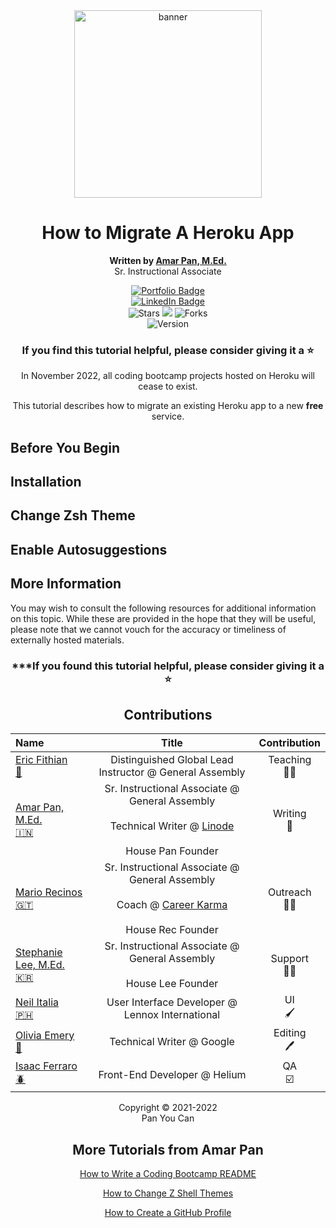<div align="center">

<img src="https://media-exp1.licdn.com/dms/image/D5622AQE1gzxXCEnznA/feedshare-shrink_800/0/1666520871832?e=1669248000&v=beta&t=ArAJlRSGSKKTOpODEWl7N_eRqbpX3pph9es5PIXKlAg" width="300" height="300" alt="banner" >

# How to Migrate A Heroku App
**Written by [Amar Pan, M.Ed.](https://www.linkedin.com/in/profpan396/)** <br> Sr. Instructional Associate

<div align="center" id="socialbuttons">

  [![Portfolio Badge](https://img.shields.io/badge/-profpan396.github.io-magenta?style=flat&logo=)](https://profpan396.github.io)
  <br>
  [![LinkedIn Badge](https://img.shields.io/badge/-@profpan396-blue?style=flat&logo=Linkedin&logoColor=black)](https://www.linkedin.com/in/profpan396/)
  <br>
  ![Stars](https://img.shields.io/github/stars/profpan396/how-to-migrate-heroku-apps?style=social)
  ![](https://visitor-badge.laobi.icu/badge?page_id=profpan396.how-to-migrate-heroku-apps)
  ![Forks](https://img.shields.io/github/forks/profpan396/how-to-migrate-heroku-apps?style=social)
  <br>
  ![Version](https://img.shields.io/badge/version-1.0-black)

  ### If you find this tutorial helpful, please consider giving it a :star:

</div>
    
</div>

<div align="center">

In November 2022, all coding bootcamp projects hosted on Heroku will cease to exist. 

This tutorial describes how to migrate an existing Heroku app to a new **free** service. 

</div>

## Before You Begin

<!-- Complete the following steps prior to getting started:

1. Install [Git](https://git-scm.com/):

```
sudo apt install curl wget git
``` -->

## Installation

<!-- 1. Install [Zsh](https://zsh.sourceforge.io/):
```
sudo apt install zsh
```

2. Install [Oh My Zsh](https://ohmyz.sh/):
```
sh -c "$(curl -fsSL https://raw.github.com/ohmyzsh/ohmyzsh/master/tools/install.sh)"
```

You should now see the following prompt asking if you'd like to change your defaut shell to zsh. Type `y` to confirm. 

![Oh My Shell Configuration Prompt](images/oh-my-zsh-config-prompt.png)

Take a look at your new command line and you should notice the difference right away. 

![Zsh In Effect](images/zsh-in-effect.png)

### **Note:**

If for any reason you need to switch back to the bash shell, use the following command: 
```
chsh -s $(which bash)
```
Proceed to log out and back into your session for the change to take effect.

Run `echo $SHELL` to confirm the output is `/bin/bash` -->



## Change Zsh Theme
<!-- By default, the zsh theme is set to `robbyrussell`, the name of the founder of Oh My Zsh. However, this is rather plain and there are over 100+ included themes with a wider assortment of colors and styles to choose from. 

For example, here are 3 uniquely different themes to choose from:

1. jonathan

![Jonathan Theme Preview](images/jonathan-theme-preview.png)

2. xiong-chiamiov

![Xiong Chiamiov Theme Preview](images/xiong-chiamiov-theme-preview.png)

2. agnoster

![Agnoster Theme Preview](images/agnoster-theme-preview.png)





Follow these steps to change themes to `jonathan`:

1. Open your zsh configuration file:
```
vi ~/.zshrc
```
2. Press `i` to enter Insert Mode.

3. Change the ending of the line reading:
```
ZSH_THEME="robbyrussell"
```
to
```
ZSH_THEME="jonathan"
```

4. Press `ESC` to leave Insert Mode and enter Command Mode.

5. Type `:wq` + `ENTER` to save and quit.

6. Reload the command line:
```
source ~/.zshrc
```

7. Check out your newly themed command line and repeat steps 1-6 with a few more themes to find the best fit.

8. To see the full list of locally available zsh themes, follow these steps:

    a. Change directories to the zsh themes folder:
    ```
    cd ~/.oh-my-zsh/themes
    ``` 
    

    b. List the names of all the available themes:
    ```
    ls
    ``` -->

## Enable Autosuggestions
<!-- The autosuggestions plug-in is quite possibly the single most time-saving tool when coding. Instead of having to type the same command over and over again in full, this plug-in automatically suggests the rest of your command as you are typing, without even having to press `TAB`. 

For example, instead of having to type `git push origin main` every single time you wish to push a new commit, you can instead type `git push` and the command line will automatically show a preview of the rest of the suggested command based on your shell's history.

![Auto-Complete Plug-in Preview](images/auto-complete-plug-in-preview.png)

Follow these steps to install and enable the autosuggestions plug-in:

1. Change directories to the oh-my-zsh plug-ins location:
```
cd ~/.oh-my-zsh/plugins/
```

2. Clone the autosuggestions plugin packages:
```
git clone https://github.com/zsh-users/zsh-autosuggestions.git $ZSH_CUSTOM/plugins/zsh-autosuggestions
```
3. Edit the zsh configuration file:

    a. Type `vi ~/.zshrc`

    b. Press `i` to enter Insert Mode.

    c. Update the line beginning with `plugins=(git)` to
    `plugins=(git zsh-autosuggestions)`

    d. Press `ESC` to leave Insert Mode and enter Command Mode.

    d. Type `:wq` + `ENTER` to save and quit. 

4. Reload the command line for the changes to take effect:
```
source ~/.zshrc
```

5. Try it out! Start typing a command you know to be in your shell's history and watch as zsh offers autosuggestions. After seeing a suggestion that you'd like to approve, press the `Right Arrow` key to accept it. -->

## More Information

You may wish to consult the following resources for additional information on this topic. While these are provided in the hope that they will be useful, please note that we cannot vouch for the accuracy or timeliness of externally hosted materials.

<!-- - [Official Zsh Documentation](https://zsh.sourceforge.io/Doc/)
- [Oh My Zsh Framework Documentation](https://github.com/ohmyzsh/ohmyzsh/wiki)
- [List of Zsh Themes](https://github.com/ohmyzsh/ohmyzsh/wiki/themes) -->

<div align="center">

### ***If you found this tutorial helpful, please consider giving it a :star:

## Contributions
 
  |  Name | Title | Contribution |
  |:------|:-----:|:------------:|
  | <a href="https://www.linkedin.com/in/eric-fithian/"> Eric Fithian <br> :goat: </a> | Distinguished Global Lead Instructor @ General Assembly | Teaching <br> :man_teacher:
  | <a href="https://www.linkedin.com/in/profpan396"> Amar Pan, M.Ed. <br> :india: </a> | Sr. Instructional Associate @ General Assembly <br><br> Technical Writer @ <a href="https://www.linode.com/docs/guides/"> Linode </a>  <br><br> House Pan Founder | Writing <br> :pencil:
  | <a href="https://www.linkedin.com/in/mariorrecinos/"> Mario Recinos <br> :guatemala: </a> | Sr. Instructional Associate @ General Assembly <br><br> Coach @ <a href="https://www.careerkarma.com"> Career Karma </a> <br><br> House Rec Founder | Outreach <br> :teacher:
  | <a href="https://www.linkedin.com/in/skimalee/"> Stephanie Lee, M.Ed. <br> 🇰🇷 </a> | Sr. Instructional Associate @ General Assembly <br><br> House Lee Founder | Support <br> :woman_teacher:
  | <a href="https://www.linkedin.com/in/neilitalia/"> Neil Italia <br> :philippines: </a> | User Interface Developer @ Lennox International | UI <br> :paintbrush:
  | <a href="https://www.linkedin.com/in/olivia-emery/"> Olivia Emery <br> :crown: </a> | Technical Writer @ Google | Editing <br> :pen:
  | <a href="https://www.linkedin.com/in/isaac-ferraro/"> Isaac Ferraro <br> :beetle: </a> | Front-End Developer @ Helium | QA <br> :ballot_box_with_check:
   
   Copyright :copyright: 2021-2022 <br> Pan You Can

## More Tutorials from Amar Pan

 [How to Write a Coding Bootcamp README](https://github.com/profpan396/how-to-write-a-README)

 [How to Change Z Shell Themes](https://github.com/profpan396/how-to-install-and-configure-zshell)

 [How to Create a GitHub Profile](https://github.com/profpan396/how-to-create-a-github-profile)

</div>

